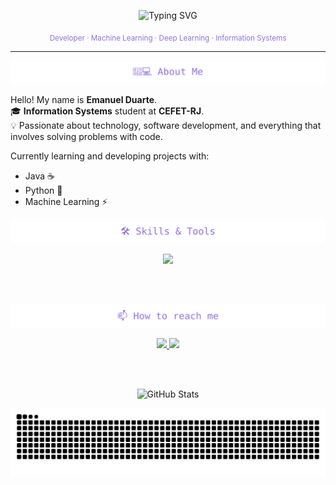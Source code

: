 <p align="center">
  <img src="https://readme-typing-svg.herokuapp.com?font=Fira+Code&size=24&pause=1000&color=9370DB&center=true&vCenter=true&width=800&lines=Hi+there,+I'm+Emanuel+Duarte;Information+Systems+Student+at+CEFET-RJ;Developer;Applied+AI+Developer+(ML+%26+DL);Welcome+to+my+GitHub!🚀" alt="Typing SVG" />
</p>

<p align="center">
  <sub><span style="color:#9370DB;">Developer · Machine Learning · Deep Learning · Information Systems</span></sub>
</p>

---

<p align="center">
  <img src="./assets/about-me2.svg" alt="About Me" />
</p>


Hello! My name is **Emanuel Duarte**.  
🎓 **Information Systems** student at **CEFET-RJ**.  
💡 Passionate about technology, software development, and everything that involves solving problems with code.


Currently learning and developing projects with:

- Java ☕
- Python 🐍
- Machine Learning ⚡
  

<p align="center">
  <img src="./assets/skills2.svg" alt="Skills & Tools"/>
</p>

<p align="center">
  <a href="https://github.com/Manudrel">
    <img src="https://skillicons.dev/icons?i=python,java,cpp,c,html,css,js,opencv,sklearn,git,github,notion,mysql,django,postgres,mongodb,selenium,linux,anaconda,vscode,tensorflow,pytorch&perline=11" />
  </a>
</p>
<br><br>
<p align="center">
  <img src="./assets/contact2.svg" alt="How to reach me"/>
</p>

<p align="center">
  <!-- LinkedIn -->
  <a href="https://www.linkedin.com/in/emanuel-d-s-almeida" target="_blank">
    <img src="https://skillicons.dev/icons?i=linkedin" />
  </a>
  
  <!-- Gmail -->
  <a href="mailto:duarteemanuelsimoes@gmail.com">
    <img src="https://skillicons.dev/icons?i=gmail" />
  </a>
</p>
<br><br>


<p align="center">
  <img src="https://github-readme-stats.vercel.app/api?username=Manudrel&show_icons=true&theme=midnight-purple" alt="GitHub Stats" />
</p>

<picture>
  <source media="(prefers-color-scheme: dark)" srcset="https://raw.githubusercontent.com/Manudrel/Manudrel/output/github-contribution-grid-snake-dark.svg">
  <source media="(prefers-color-scheme: light)" srcset="https://raw.githubusercontent.com/Manudrel/Manudrel/output/github-contribution-grid-snake.svg">
  <img alt="github contribution grid snake animation" src="https://raw.githubusercontent.com/Manudrel/Manudrel/output/github-contribution-grid-snake.svg">
</picture>
<br>
